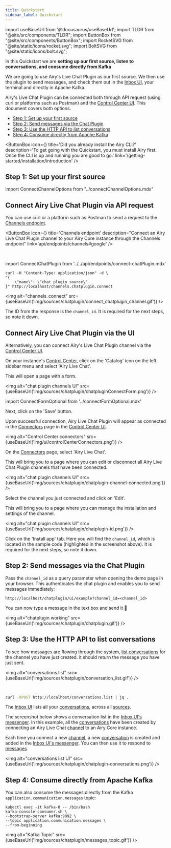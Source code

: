 ```yaml
---
title: Quickstart
sidebar_label: Quickstart
---
```


import useBaseUrl from '@docusaurus/useBaseUrl';
import TLDR from "@site/src/components/TLDR";
import ButtonBox from "@site/src/components/ButtonBox";
import RocketSVG from "@site/static/icons/rocket.svg";
import BoltSVG from "@site/static/icons/bolt.svg";

<TLDR>

In this Quickstart we are **setting up our first source, listen to
conversations, and consume directly from Kafka**

</TLDR>

We are going to use Airy's Live Chat Plugin as our first source. We then use the
plugin to send messages, and check them out in the [Inbox UI](/ui/inbox/introduction),
your terminal and directly in Apache Kafka.

Airy's Live Chat Plugin can be connected both through API request (using curl or platforms such as Postman) and the [Control Center UI](/ui/control-center/introduction). This document covers both options.

- [Step 1: Set up your first source](#step-1-set-up-your-first-source)
- [Step 2: Send messages via the Chat Plugin](#step-2-send-messages-via-the-chat-plugin)
- [Step 3: Use the HTTP API to list conversations](#step-3-use-the-http-api-to-list-conversations)
- [Step 4: Consume directly from Apache Kafka](#step-4-consume-directly-from-apache-kafka)

<ButtonBox
icon={<RocketSVG />}
title='Did you already install the Airy CLI?'
description='To get going with the Quickstart, you must install Airy first.
Once the CLI is up and running you are good to go.'
link='/getting-started/installation/introduction'
/>

## Step 1: Set up your first source

import ConnectChannelOptions from "../connectChannelOptions.mdx"

<ConnectChannelOptions />

## Connect Airy Live Chat Plugin via API request

You can use curl or a platform such as Postman to send a request to the [Channels endpoint](/api/endpoints/channels#google).

<ButtonBox
icon={<BoltSVG />}
title='Channels endpoint'
description="Connect an Airy Live Chat Plugin channel to your Airy Core instance through the Channels endpoint"
link='api/endpoints/channels#google'
/>

<br />

import ConnectChatPlugin from '../../api/endpoints/connect-chatPlugin.mdx'

<ConnectChatPlugin />

```shell script
curl -H "Content-Type: application/json" -d \
"{
    \"name\": \"chat plugin source\"
}" http://localhost/channels.chatplugin.connect
```

<img alt="channels_connect" src={useBaseUrl('img/sources/chatplugin/connect_chatplugin_channel.gif')} />

The ID from the response is the `channel_id`. It is required for
the next steps, so note it down.

## Connect Airy Live Chat Plugin via the UI

Alternatively, you can connect Airy's Live Chat Plugin channel via the [Control Center UI](/ui/control-center/introduction).

On your instance's [Control Center](/ui/control-center/introduction), click on the 'Catalog' icon on the left sidebar menu and select 'Airy Live Chat'.

This will open a page with a form.

<img alt="chat plugin channels UI" src={useBaseUrl('img/sources/chatplugin/chatpluginConnectForm.png')} />

<ConnectFormOptional />

import ConnectFormOptional from '../connectFormOptional.mdx'

Next, click on the 'Save' button.

Upon successful connection, Airy Live Chat Plugin will appear as connected in the [Connectors](/ui/control-center/connectors) page in the [Control Center UI](/ui/control-center/introduction).

<img alt="Control Center connectors" src={useBaseUrl('img/ui/controlCenterConnectors.png')} />

On the [Connectors](/ui/control-center/connectors) page, select 'Airy Live Chat'.

This will bring you to a page where you can edit or disconnect all Airy Live Chat Plugin channels that have been connected.

<img alt="chat plugin channels UI" src={useBaseUrl('img/sources/chatplugin/chatplugin-channel-connected.png')} />

Select the channel you just connected and click on 'Edit'.

This will bring you to a page where you can manage the installation and settings of the channel.

<img alt="chat plugin channels UI" src={useBaseUrl('img/sources/chatplugin/chatplugin-id.png')} />

Click on the 'Install app' tab. Here you will find the `channel_id`, which is located in the sample code (highlighted in the screenshot above). It is required for the next steps, so note it down.

## Step 2: Send messages via the Chat Plugin

Pass the `channel_id` as a query parameter when opening the demo page in your
browser. This authenticates the chat plugin and enables you to send messages
immediately:

```
http://localhost/chatplugin/ui/example?channel_id=<channel_id>
```

You can now type a message in the text box and send it 🎉

<img alt="chatplugin working" src={useBaseUrl('img/sources/chatplugin/chatplugin.gif')} />

## Step 3: Use the HTTP API to list conversations

To see how messages are flowing through the system, [list
conversations](/api/endpoints/conversations.md#list) for the channel you have just
created. it should return the message you have just sent.

<img alt="conversations.list" src={useBaseUrl('img/sources/chatplugin/conversation_list.gif')} />

<br />

```sh
curl -XPOST http://localhost/conversations.list | jq .
```

The [Inbox UI](/ui/inbox/introduction) lists all your [conversations](/getting-started/glossary/#conversation), across all [sources](/getting-started/glossary/#source).

The screenshot below shows a conversation list in the [Inbox UI's messenger](/ui/inbox/messenger). In this example, all the [conversations](/getting-started/glossary/#conversation) have been created by connecting an Airy Live Chat [channel](/getting-started/glossary/#channel) to an Airy Core instance.

Each time you connect a new [channel](/getting-started/glossary/#channel), a new [conversation](/getting-started/glossary/#conversation) is created and added in the [Inbox UI's messenger](/ui/inbox/messenger). You can then use it to respond to [messages](/getting-started/glossary/#message).

<img alt="conversations list UI" src={useBaseUrl('img/sources/chatplugin/chatplugin-conversations.png')} />

## Step 4: Consume directly from Apache Kafka

You can also consume the messages directly from the Kafka
`application.communication.messages` topic:

```
kubectl exec -it kafka-0 -- /bin/bash
kafka-console-consumer.sh \
--bootstrap-server kafka:9092 \
--topic application.communication.messages \
--from-beginning
```

<img alt="Kafka Topic"
src={useBaseUrl('img/sources/chatplugin/messages_topic.gif')} />
